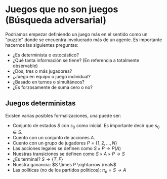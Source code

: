 # Juegos que no son juegos (Búsqueda adversarial)
Podríamos empezar definiendo un juego más en el sentido como un "puzzle" donde se encuentra involucrado más de un agente. Es importante hacernos las siguientes preguntas:
- ¿Es determinista o estocástico?
- ¿Qué tanta información se tiene? (En referencia a totalmente observable)
- ¿Dos, tres o más jugadores?
- ¿Juego en equipo o juego individual?
- ¿Basado en turnos o simultáneos?
- ¿Es forzosamente de suma cero o no?
## Juegos deterministas
Existen varias posibles formalizaciones, una puede ser:
- Conjunto de estados $S$ con $s_0$ como inicial. Es importante decir que $s_0\in S$.
- Cuento con un conjunto de acciones $A$.
- Cuento con un grupo de jugadores $P=\{1,2,...,N\}$
- Las acciones legales se definen como $S \times P \rightarrow P(A)$
- Nuestras transiciones se definen como $S \times A \times P \rightarrow S$
- ¿Es terminal? $S \rightarrow \{T,F\}$
- Nuestra ganancia: $S \times P \rightarrow \reals$
- Las políticas (no de los partidos políticos): $\pi_{p}=S \rightarrow A$